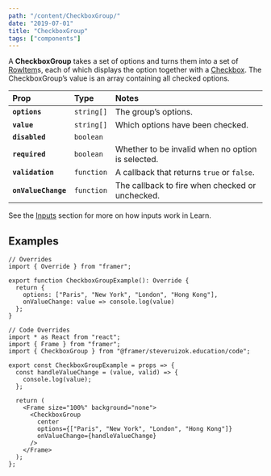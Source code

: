 ```yaml
---
path: "/content/CheckboxGroup/"
date: "2019-07-01"
title: "CheckboxGroup"
tags: ["components"]
---
```


A **CheckboxGroup** takes a set of options and turns them into a set of [RowItem](http://localhost:8000/content/RowItem)s, each of which displays the option together with a [Checkbox](http://localhost:8000/content/Checkbox). The CheckboxGroup’s value is an array containing all checked options.

| Prop                | Type       | Notes                                             |
| :------------------ | :--------- | :------------------------------------------------ |
| **`options`**       | `string[]` | The group’s options.                              |
| **`value`**         | `string[]` | Which options have been checked.                  |
| **`disabled`**      | `boolean`  |                                                   |
| **`required`**      | `boolean`  | Whether to be invalid when no option is selected. |
| **`validation`**    | `function` | A callback that returns `true` or `false`.        |
| **`onValueChange`** | `function` | The callback to fire when checked or unchecked.   |

See the [Inputs](https://github.com/framer/framer-education/wiki/Inputs) section for more on how inputs work in Learn.

## Examples

```tsx
// Overrides
import { Override } from "framer";

export function CheckboxGroupExample(): Override {
  return {
    options: ["Paris", "New York", "London", "Hong Kong"],
    onValueChange: value => console.log(value)
  };
}
```

```tsx
// Code Overrides
import * as React from "react";
import { Frame } from "framer";
import { CheckboxGroup } from "@framer/steveruizok.education/code";

export const CheckboxGroupExample = props => {
  const handleValueChange = (value, valid) => {
    console.log(value);
  };

  return (
    <Frame size="100%" background="none">
      <CheckboxGroup
        center
        options={["Paris", "New York", "London", "Hong Kong"]}
        onValueChange={handleValueChange}
      />
    </Frame>
  );
};
```
